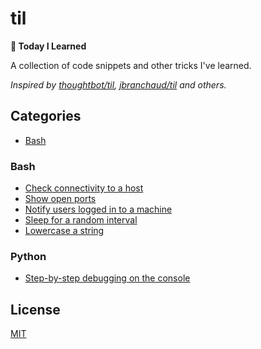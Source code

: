# til
**📝 Today I Learned**

A collection of code snippets and other tricks I've learned.

_Inspired by [thoughtbot/til](https://github.com/thoughtbot/til), [jbranchaud/til](https://github.com/jbranchaud/til) and others._

## Categories

* [Bash](#bash)

### Bash

- [Check connectivity to a host](bash/check-connectivity-to-a-host.md)
- [Show open ports](bash/show-open-ports.md)
- [Notify users logged in to a machine](bash/notify-users-logged-in-to-a-machine.md)
- [Sleep for a random interval](bash/sleep-for-a-random-interval.md)
- [Lowercase a string](bash/lowercase-a-string.md)

### Python

- [Step-by-step debugging on the console](python/step-by-step-debugging-on-the-console.md)

## License

[MIT](LICENSE)
